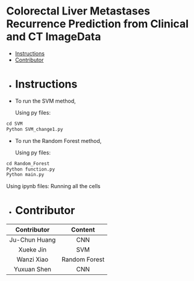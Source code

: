 # Colorectal Liver Metastases Recurrence Prediction from Clinical and CT ImageData
- [Instructions](#Instructions)
- [Contributor](#Contributor)

* # Instructions

- To run the SVM method,

   Using py files:
```python
cd SVM
Python SVM_change1.py
```

- To run the Random Forest method,

  Using py files: 
```python
cd Random_Forest
Python function.py
Python main.py
```

  Using ipynb files:
  Running all the cells


* # Contributor
  
| Contributor | Content |
| :--:|:--:|
| Ju-Chun Huang| CNN |
| Xueke Jin| SVM |
| Wanzi Xiao| Random Forest |
| Yuxuan Shen| CNN|
